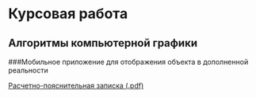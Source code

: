 # Курсовая работа

## Алгоритмы компьютерной графики

###Мобильное приложение для отображения объекта в дополненной реальности

[Расчетно-пояснительная записка (.pdf)](https://cdn.discordapp.com/attachments/780202071630544939/791783659265851412/coursework_graphics_Vladislavov.pdf])
